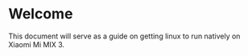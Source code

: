 # Welcome

This document will serve as a guide on getting linux to run natively on Xiaomi Mi MIX 3.
